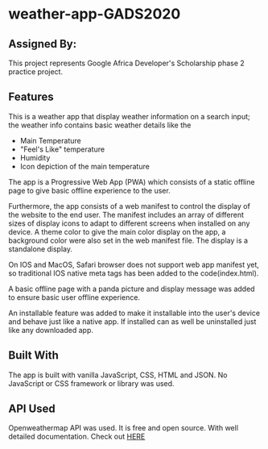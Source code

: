 # weather-app-GADS2020
<h2>Assigned By:</h2>
This project represents Google Africa Developer's Scholarship phase 2 practice project.

<h2> Features</h2>
This is a weather app that display weather information on a search input;
the weather info contains basic weather details like the
<ul><li>Main Temperature</li>
<li>"Feel's Like" temperature</li>
<li>Humidity</li>
<li>Icon depiction of the main temperature</li></ul>

The app is a Progressive Web App (PWA) which consists of a static offline page to give 
basic offline experience to the user.

Furthermore, the app consists of a web manifest to control the display of the website to the 
end user. The manifest includes an array of different sizes of display icons to adapt to different 
screens when installed on any device.
A theme color to give the main color display on the app, a background color were also set in the 
web manifest file.
The display is a standalone display.

On IOS and MacOS, Safari browser does not support web app manifest yet, so traditional IOS native 
meta tags has been added to the code(index.html).

A basic offline page with a panda picture and display message was added to ensure basic user offline 
experience.

An installable feature was added to make it installable into the user's device and behave just like a 
native app. If installed can as well be uninstalled just like any downloaded app.

<h2>Built With</h2>
The app is built with vanilla JavaScript, CSS, HTML and JSON.
No JavaScript or CSS framework or library was used.

<h2>API Used</h2>
Openweathermap API was used. It is free and open source.
With well detailed documentation. Check out <a href="https://openweathermap.org/api">HERE</a>

